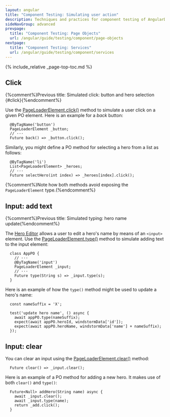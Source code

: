 ```yaml
---
layout: angular
title: "Component Testing: Simulating user action"
description: Techniques and practices for component testing of AngularDart apps.
sideNavGroup: advanced
prevpage:
  title: "Component Testing: Page Objects"
  url: /angular/guide/testing/component/page-objects
nextpage:
  title: "Component Testing: Services"
  url: /angular/guide/testing/component/services
---
```

<?code-excerpt path-base="examples/ng/doc"?>

{% include_relative _page-top-toc.md %}

## Click
{%comment%}Previous title: Simulated click: button and hero selection {#click}{%endcomment%}

Use the [PageLoaderElement.click()][] method to simulate a user
click on a given PO element. Here is an example for a _back_ button:

<?code-excerpt "toh-5/test/hero_detail_po.dart (back button)" title?>
```
  @ByTagName('button')
  PageLoaderElement _button;
  // ···
  Future back() => _button.click();
```

Similarly, you might define a PO method for selecting a hero from
a list as follows:

<?code-excerpt "toh-2/test/app_po.dart (selectHero)" title?>
```
  @ByTagName('li')
  List<PageLoaderElement> _heroes;
  // ···
  Future selectHero(int index) => _heroes[index].click();
```

{%comment%}Note how both methods avoid exposing the `PageLoaderElement` type.{%endcomment%}

## Input: add text
{%comment%}Previous title: Simulated typing: hero name update{%endcomment%}

The [Hero Editor][toh-pt1] allows a user to edit a hero's name by means of
an `<input>` element. Use the [PageLoaderElement.type()][] method to
simulate adding text to the input element:

<?code-excerpt "toh-1/test/app_test.dart (AppPO input)" title?>
```
  class AppPO {
    // ···
    @ByTagName('input')
    PageLoaderElement _input;
    // ···
    Future type(String s) => _input.type(s);
  }
```

Here is an example of how the `type()` method might be used to update a hero's name:

<?code-excerpt "toh-1/test/app_test.dart (update name)" title?>
```
  const nameSuffix = 'X';

  test('update hero name', () async {
    await appPO.type(nameSuffix);
    expect(await appPO.heroId, windstormData['id']);
    expect(await appPO.heroName, windstormData['name'] + nameSuffix);
  });
```

## Input: clear

You can clear an input using the [PageLoaderElement.clear()][] method:

<?code-excerpt "toh-2/test/app_po.dart (clear)" title?>
```
  Future clear() => _input.clear();
```

Here is an example of a PO method for adding a new hero. It makes use of both
`clear()` and `type()`:

<?code-excerpt "toh-6/test/heroes_po.dart (addHero)" title?>
```
  Future<Null> addHero(String name) async {
    await _input.clear();
    await _input.type(name);
    return _add.click();
  }
```

[PageLoaderElement.clear()]: {{site.api}}/pageloader/latest/pageloader.html/PageLoaderElement/clear.html
[PageLoaderElement.click()]: {{site.api}}/pageloader/latest/pageloader.html/PageLoaderElement/click.html
[PageLoaderElement]: {{site.api}}/pageloader/latest/pageloader.html/PageLoaderElement-class.html
[PageLoaderElement.type()]: {{site.api}}/pageloader/latest/pageloader.html/PageLoaderElement/type.html
[toh-pt1]: /angular/tutorial/toh-pt1
